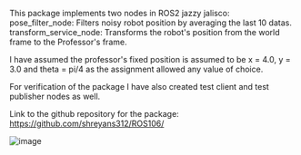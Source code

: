 This package implements two nodes in ROS2 jazzy jalisco:
pose_filter_node: Filters noisy robot position by averaging the last 10 datas.
transform_service_node: Transforms the robot's position from the world frame to the Professor's frame.


I have assumed the professor's fixed position is assumed to be x = 4.0, y = 3.0 and theta = pi/4 as the assignment allowed any value of choice.

For verification of the package I have also created test client and test publisher nodes as well.

Link to the github repository for the package: https://github.com/shreyans312/ROS106/

![image](https://github.com/user-attachments/assets/68632a25-24fd-4d85-aee0-b1ac44ac27d5)
